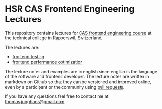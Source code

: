 # HSR CAS Frontend Engineering Lectures

This repository contains lectures for [CAS frontend engineering course](http://www.hsr.ch/Front-End-Engineering.12432.0.html) at the technical college in Rapperswil, Switzerland. 

The lectures are:

- [frontend testing](https://github.com/tjunghans/lectures/blob/master/fe-testing/main.md)
- [frontend performance optimization](https://github.com/tjunghans/lectures/tree/master/fe-performance/main.md)

The lecture notes and examples are in english since english is the language of the software and frontend developer. The lecture notes are written in markdown on Github so that they can be versioned and improved online, even by a participant or the community using [pull requests](https://help.github.com/articles/using-pull-requests).

If you have any questions feel free to contact me at thomas.junghans@gmail.com.
